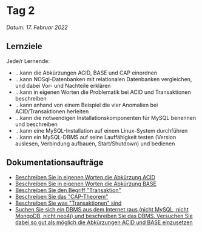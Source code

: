 # Tag 2

*Datum: 17. Februar 2022*

## Lernziele

Jede/r Lernende:
* ...kann die Abkürzungen ACID, BASE und CAP einordnen
* ...kann NOSql-Datenbanken mit relationalen Datenbanken vergleichen, und dabei Vor- und Nachteile erklären
* ...kann in eigenen Worten die Problematik bei ACID und Transaktionen beschreiben
* ...kann anhand von einem Beispiel die vier Anomalien bei ACID/Transaktionen herleiten
* ...kann die notwendigen Installationskomponenten für MySQL benennen und beschreiben
* ...kann eine MySQL-Installation auf einem Linux-System durchführen
* ...kann ein MySQL-DBMS auf seine Lauffähigkeit testen (Version auslesen, Verbindung aufbauen,
Start/Shutdown) und bedienen

## Dokumentationsaufträge

* [Beschreiben Sie in eigenen Worten die Abkürzung ACID](auftraege/begriffe?id=acid)
* [Beschreiben Sie in eigenen Worten die Abkürzung BASE](auftraege/begriffe?id=base)
* [Beschreiben Sie den Begriff "Transaktion"](auftraege/begriffe?id=transaktion)
* [Beschreiben Sie das "CAP-Theorem"](auftraege/begriffe?id=cap-theorem)
* [Beschreiben Sie was "Transaktionen" sind](auftraege/begriffe?id=transaktion)
* [Suchen Sie sich ein DBMS aus dem Internet raus (nicht MySQL, nicht MongoDB, nicht neo4j) und beschreiben Sie das DBMS. Versuchen Sie dabei so gut als möglich die Abkürzungen ACID und BASE einzusetzen](auftraege/begriffe?id=dbms-beschreiben)
